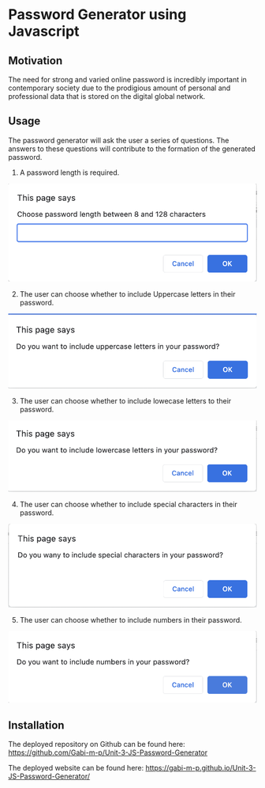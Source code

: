 # Password Generator using Javascript

## Motivation
The need for strong and varied online password is incredibly important in contemporary society due to the prodigious amount of personal and professional data that is stored on the digital global network.

## Usage
The password generator will ask the user a series of questions. The answers to these questions will contribute to the formation of the generated password.
1. A password length is required.

  ![passwordlength](./Assets/passwordlength.png)

2. The user can choose whether to include Uppercase letters in their password.

  ![uppercase](./Assets/uppercase.png)

3. The user can choose whether to include lowecase letters to their password.

  ![lowercase](./Assets/lowercase.png)

4. The user can choose whether to include special characters in their password.

  ![specialcharacters](./Assets/specialcharacters.png)

5. The user can choose whether to include numbers in their password.

  ![numbers](./Assets/numbers.png)

## Installation

The deployed repository on Github can be found here:
https://github.com/Gabi-m-p/Unit-3-JS-Password-Generator

The deployed website can be found here:
https://gabi-m-p.github.io/Unit-3-JS-Password-Generator/


